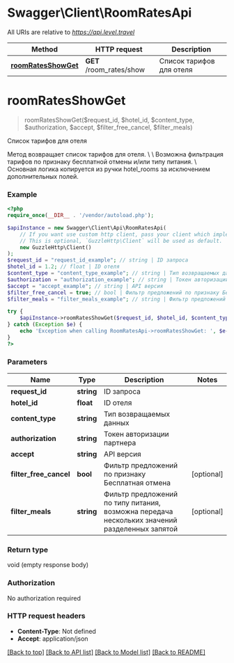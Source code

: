 # Swagger\Client\RoomRatesApi

All URIs are relative to *https://api.level.travel*

Method | HTTP request | Description
------------- | ------------- | -------------
[**roomRatesShowGet**](RoomRatesApi.md#roomratesshowget) | **GET** /room_rates/show | Список тарифов для отеля

# **roomRatesShowGet**
> roomRatesShowGet($request_id, $hotel_id, $content_type, $authorization, $accept, $filter_free_cancel, $filter_meals)

Список тарифов для отеля

Метод возвращает список тарифов для отеля. \\  \\ Возможна фильтрация тарифов по признаку бесплатной отмены и/или типу питания.  \\ Основная логика копируется из ручки hotel_rooms за исключением дополнительных полей.

### Example
```php
<?php
require_once(__DIR__ . '/vendor/autoload.php');

$apiInstance = new Swagger\Client\Api\RoomRatesApi(
    // If you want use custom http client, pass your client which implements `GuzzleHttp\ClientInterface`.
    // This is optional, `GuzzleHttp\Client` will be used as default.
    new GuzzleHttp\Client()
);
$request_id = "request_id_example"; // string | ID запроса
$hotel_id = 1.2; // float | ID отеля
$content_type = "content_type_example"; // string | Тип возвращаемых данных
$authorization = "authorization_example"; // string | Токен авторизации партнера
$accept = "accept_example"; // string | API версия
$filter_free_cancel = true; // bool | Фильтр предложений по признаку Бесплатная отмена
$filter_meals = "filter_meals_example"; // string | Фильтр предложений по типу питания, возможна передача нескольких значений разделенных запятой

try {
    $apiInstance->roomRatesShowGet($request_id, $hotel_id, $content_type, $authorization, $accept, $filter_free_cancel, $filter_meals);
} catch (Exception $e) {
    echo 'Exception when calling RoomRatesApi->roomRatesShowGet: ', $e->getMessage(), PHP_EOL;
}
?>
```

### Parameters

Name | Type | Description  | Notes
------------- | ------------- | ------------- | -------------
 **request_id** | **string**| ID запроса |
 **hotel_id** | **float**| ID отеля |
 **content_type** | **string**| Тип возвращаемых данных |
 **authorization** | **string**| Токен авторизации партнера |
 **accept** | **string**| API версия |
 **filter_free_cancel** | **bool**| Фильтр предложений по признаку Бесплатная отмена | [optional]
 **filter_meals** | **string**| Фильтр предложений по типу питания, возможна передача нескольких значений разделенных запятой | [optional]

### Return type

void (empty response body)

### Authorization

No authorization required

### HTTP request headers

 - **Content-Type**: Not defined
 - **Accept**: application/json

[[Back to top]](#) [[Back to API list]](../../README.md#documentation-for-api-endpoints) [[Back to Model list]](../../README.md#documentation-for-models) [[Back to README]](../../README.md)

